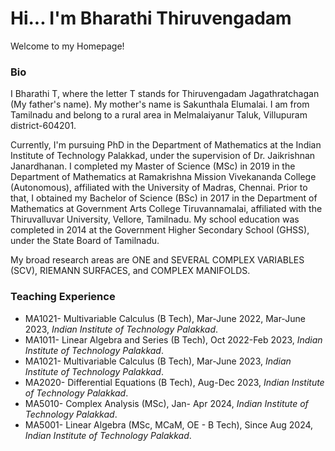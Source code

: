 # Hi... I'm Bharathi Thiruvengadam 
Welcome to my Homepage! 

### Bio
I Bharathi T, where the letter T stands for Thiruvengadam Jagathratchagan (My father's name). My mother's name is Sakunthala Elumalai. I am from Tamilnadu and belong to a rural area in Melmalaiyanur Taluk, Villupuram district-604201. 

Currently,  I'm pursuing PhD in the Department of Mathematics at the Indian Institute of Technology Palakkad, under the supervision of  Dr. Jaikrishnan Janardhanan. I completed my Master of Science (MSc) in 2019 in the Department of Mathematics at Ramakrishna Mission Vivekananda College (Autonomous), affiliated with the University of Madras, Chennai. Prior to that, I obtained my Bachelor of Science (BSc) in 2017 in the Department of Mathematics at Government Arts College Tiruvannamalai, affiliated with the Thiruvalluvar University, Vellore, Tamilnadu. My school education was completed in 2014 at the Government Higher Secondary School (GHSS), under the State Board of Tamilnadu. 

My broad research areas are ONE and SEVERAL COMPLEX VARIABLES (SCV), RIEMANN SURFACES, and COMPLEX MANIFOLDS. 

### Teaching Experience 
- MA1021- Multivariable Calculus (B Tech), Mar-June 2022, Mar-June 2023, _Indian Institute of Technology Palakkad_.
- MA1011- Linear Algebra and Series (B Tech), Oct 2022-Feb 2023, _Indian Institute of Technology Palakkad_.
- MA1021- Multivariable Calculus (B Tech), Mar-June 2023, _Indian Institute of Technology Palakkad_.
- MA2020- Differential Equations (B Tech), Aug-Dec 2023, _Indian Institute of Technology Palakkad_. 
- MA5010- Complex Analysis (MSc), Jan- Apr 2024, _Indian Institute of Technology Palakkad_. 
- MA5001- Linear Algebra (MSc, MCaM, OE - B Tech), Since Aug 2024, _Indian Institute of Technology Palakkad_. 
